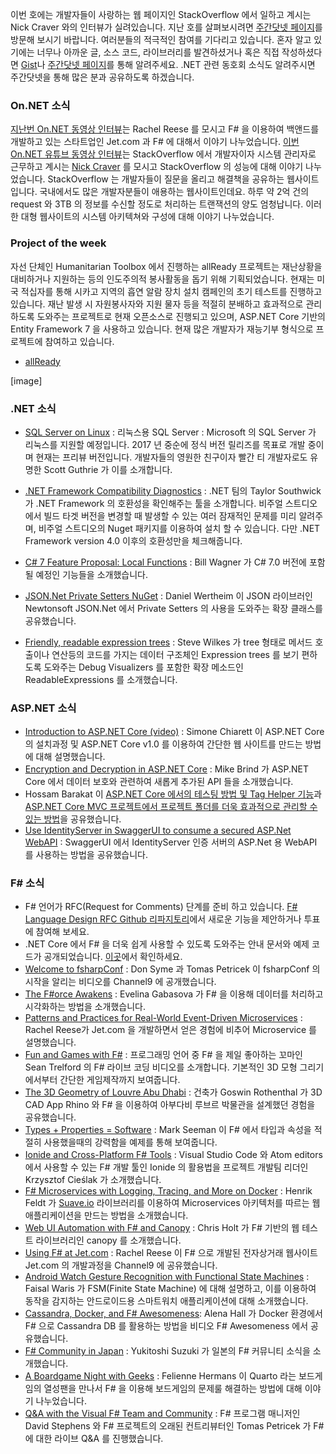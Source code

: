 이번 호에는 개발자들이 사랑하는 웹 페이지인 StackOverflow 에서 일하고 계시는 Nick Craver 와의 인터뷰가 실려있습니다. 지난 호를 살펴보시려면 [주간닷넷 페이지](https://www.facebook.com/jugan.net/)를 방문해 보시기 바랍니다. 여러분들의 적극적인 참여를 기다리고 있습니다. 혼자 알고 있기에는 너무나 아까운 글, 소스 코드, 라이브러리를 발견하셨거나 혹은 직접 작성하셨다면 [Gist](https://gist.github.com/options/e9fc443b8c882157fe4a)나 [주간닷넷 페이지](https://www.facebook.com/jugan.net/)를 통해 알려주세요. .NET 관련 동호회 소식도 알려주시면 주간닷넷을 통해 많은 분과 공유하도록 하겠습니다.

### On.NET 소식
[지난번 On.NET 동영상 인터뷰](https://www.youtube.com/watch?v=4DJWQP2Uxps)는 Rachel Reese 를 모시고 F# 을 이용하여 백앤드를 개발하고 있는 스타트업인 Jet.com 과 F# 에 대해서 이야기 나누었습니다. [이번 On.NET 유튜브 동영상 인터뷰](https://www.youtube.com/watch?v=DJn8-Psznsw)는 StackOverflow 에서 개발자이자 시스템 관리자로 근무하고 계시는 [Nick Craver](http://nickcraver.com/) 를 모시고 StackOverflow 의 성능에 대해 이야기 나누었습니다. StackOverflow 는 개발자들이 질문을 올리고 해결책을 공유하는 웹사이트입니다. 국내에서도 많은 개발자분들이 애용하는 웹사이트인데요. 하루 약 2억 건의 request 와 3TB 의 정보를 수신할 정도로 처리하는 트랜잭션의 양도 엄청납니다. 이러한 대형 웹사이트의 시스템 아키텍쳐와 구성에 대해 이야기 나누었습니다.

### Project of the week
자선 단체인 Humanitarian Toolbox 에서 진행하는 allReady 프로젝트는 재난상황을 대비하거나 지원하는 등의 인도주의적 봉사활동을 돕기 위해 기획되었습니다. 현재는 미국 적십자를 통해 시카고 지역의 흡연 알람 장치 설치 캠페인의 초기 테스트를 진행하고 있습니다. 재난 발생 시 자원봉사자와 지원 물자 등을 적절히 분배하고 효과적으로 관리하도록 도와주는 프로젝트로 현재 오픈소스로 진행되고 있으며, ASP.NET Core 기반의 Entity Framework 7 을 사용하고 있습니다. 현재 많은 개발자가 재능기부 형식으로 프로젝트에 참여하고 있습니다.

* [allReady](https://github.com/HTBox/allReady)

[image]

### .NET 소식
*  [SQL Server on Linux](https://blogs.microsoft.com/blog/2016/03/07/announcing-sql-server-on-linux/) : 리눅스용 SQL Server :  Microsoft 의 SQL Server 가 리눅스를 지원할 예정입니다. 2017 년 중순에 정식 버전 릴리즈를 목표로 개발 중이며 현재는 프리뷰 버전입니다. 개발자들의 영원한 친구이자 빨간 티 개발자로도 유명한 Scott Guthrie 가 이를 소개합니다.

* [.NET Framework Compatibility Diagnostics](https://blogs.msdn.microsoft.com/dotnet/2016/03/03/net-framework-compatibility-diagnostics/) : .NET 팀의 Taylor Southwick 가 .NET Framework 의 호환성을 확인해주는 툴을 소개합니다. 비주얼 스트디오에서 빌드 타겟 버전을 변경할 때 발생할 수 있는 여러 잠재적인 문제를 미리 알려주며, 비주얼 스트디오의 Nuget 패키지를 이용하여 설치 할 수 있습니다. 다만 .NET Framework version 4.0 이후의 호환성만을 체크해줍니다. 

* [C# 7 Feature Proposal: Local Functions](http://thebillwagner.com/Blog/Item/2016-03-02-C7FeatureProposalLocalFunctions) : Bill Wagner 가 C# 7.0 버전에 포함될 예정인 기능들을 소개했습니다. 

* [JSON.Net Private Setters NuGet](http://danielwertheim.se/json-net-private-setters-nuget/) : Daniel Wertheim 이 JSON 라이브러인 Newtonsoft JSON.Net 에서 Private Setters 의 사용을 도와주는 확장 클래스를 공유했습니다.

* [Friendly, readable expression trees](http://geekswithblogs.net/mrsteve/archive/2016/02/29/friendly-readable-expression-trees-debug-visualizer.aspx) : Steve Wilkes 가 tree 형태로 메서드 호출이나 연산등의 코드를 가지는 데이터 구조체인 Expression trees 를 보기 편하도록 도와주는 Debug Visualizers 를 포함한 확장 메소드인 ReadableExpressions 를 소개했습니다. 

### ASP.NET 소식
* [Introduction to ASP.NET Core (video)](http://codeclimber.net.nz/archive/2016/03/04/Introduction-to-ASP-NET-Core-1-0-video.aspx) : Simone Chiarett 이 ASP.NET Core 의 설치과정 및 ASP.NET Core v1.0 를 이용하여 간단한 웹 사이트를 만드는 방법에 대해 설명했습니다. 
* [Encryption and Decryption in ASP.NET Core](http://www.mikesdotnetting.com/article/295/encryption-and-decryption-in-asp-net-core) : Mike Brind 가 ASP.NET Core 에서 데이터 보호와 관련하여 새롭게 추가된 API 들을 소개했습니다.
* Hossam Barakat 이 [ASP.NET Core 에서의 테스팅 방법 및 Tag Helper 기능](http://hossambarakat.net/2016/02/29/unit-testing-asp-net-core-tag-helper/)과 [ASP.NET Core MVC 프로젝트에서 프로젝트 폴더를 더욱 효과적으로 관리할 수 있는 방법](http://hossambarakat.net/2016/02/16/asp-net-core-mvc-feature-folders/)을 공유했습니다.
* [Use IdentityServer in SwaggerUI to consume a secured ASP.Net WebAPI](http://danielwertheim.se/use-identityserver-in-swaggerui-to-consume-a-secured-asp-net-webapi/) : SwaggerUI 에서 IdentityServer 인증 서버의 ASP.Net 용 WebAPI 를 사용하는 방법을 공유했습니다.

### F# 소식

* F# 언어가 RFC(Request for Comments) 단계를 준비 하고 있습니다. [F# Language Design RFC Github 리파지토리](https://github.com/fsharp/FSharpLangDesign)에서 새로운 기능을 제안하거나 투표에 참여해 보세요.
* .NET Core 에서 F# 을 더욱 쉽게 사용할 수 있도록 도와주는 안내 문서와 예제 코드가 공개되었습니다. [이곳](https://github.com/enricosada/fsharp-dotnet-cli-samples/wiki/Getting-Started)에서 확인하세요.
* [Welcome to fsharpConf](https://channel9.msdn.com/Events/FSharp-Events/fsharpConf-2016/Welcome-to-fsharpConf) : Don Syme 과 Tomas Petricek 이 fsharpConf 의 시작을 알리는 비디오를 Channel9 에 공개했습니다.
* [The F#orce Awakens](https://channel9.msdn.com/Events/FSharp-Events/fsharpConf-2016/The-Force-Awakens) : Evelina Gabasova 가 F# 을 이용해 데이터를 처리하고 시각화하는 방법을 소개했습니다. 
* [Patterns and Practices for Real-World Event-Driven Microservices](https://channel9.msdn.com/Events/FSharp-Events/fsharpConf-2016/Real-World-Microservices) : Rachel Reese가 Jet.com 을 개발하면서 얻은 경험에 비추어 Microservice 를 설명했습니다.
* [Fun and Games with F#](https://channel9.msdn.com/Events/FSharp-Events/fsharpConf-2016/DEMO-Fun-and-Games-with-F) : 프로그래밍 언어 중 F# 을 제일 좋아하는 꼬마인 Sean Trelford 의 F# 라이브 코딩 비디오를 소개합니다. 기본적인 3D 모형 그리기에서부터 간단한 게임제작까지 보여줍니다.  
* [The 3D Geometry of Louvre Abu Dhabi](https://channel9.msdn.com/Events/FSharp-Events/fsharpConf-2016/The-3D-Geometry-of-Louvre-Abu-Dhabi) : 건축가 Goswin Rothenthal 가 3D CAD App Rhino 와 F# 을 이용하여 아부다비 루브르 박물관을 설계했던 경험을 공유했습니다.
* [Types + Properties = Software](https://channel9.msdn.com/Events/FSharp-Events/fsharpConf-2016/Types-Properties-Software) : Mark Seeman 이 F# 에서 타입과 속성을 적절히 사용했을때의 강력함을 예제를 통해 보여줍니다. 
* [Ionide and Cross-Platform F# Tools](https://channel9.msdn.com/Events/FSharp-Events/fsharpConf-2016/DEMO-Ionide--Cross-platform-F-Tools) : Visual Studio Code 와 Atom editors 에서 사용할 수 있는 F# 개발 툴인 Ionide 의 활용법을 프로젝트 개발팀 리더인 Krzysztof Cieślak 가 소개했습니다.
* [F# Microservices with Logging, Tracing, and More on Docker](https://channel9.msdn.com/Events/FSharp-Events/fsharpConf-2016/F-Microservices-with-Logging-Tracing-and-More-on-Docker) : Henrik Feldt 가 [Suave.io](http://suave.io/) 라이브러리를 이용하여 Microservices 아키텍처를 따르는 웹 애플리케이션을 만드는 방법을 소개했습니다. 
* [Web UI Automation with F# and Canopy](https://channel9.msdn.com/Events/FSharp-Events/fsharpConf-2016/Web-UI-Automation-with-F-and-canopy) : Chris Holt 가 F# 기반의 웹 테스트 라이브러리인 canopy 를 소개했습니다.
* [Using F# at Jet.com](https://channel9.msdn.com/Events/FSharp-Events/fsharpConf-2016/INTERVIEW-Using-F-at-Jetcom) : Rachel Reese 이 F# 으로 개발된 전자상거래 웹사이트 Jet.com 의 개발과정을 Channel9 에 공유했습니다.
* [Android Watch Gesture Recognition with Functional State Machines](https://channel9.msdn.com/Events/FSharp-Events/fsharpConf-2016/Android-Watch-Gesture-Recognition-with-Functional-State-Machines) : Faisal Waris 가 FSM(Finite State Machine) 에 대해 설명하고, 이를 이용하여 동작을 감지하는 안드로이드용 스마트워치 애플리케이션에 대해 소개했습니다.  
* [Cassandra, Docker, and F# Awesomeness](https://channel9.msdn.com/Events/FSharp-Events/fsharpConf-2016/Cassandra-Docker-and-F-Awesomeness): Alena Hall 가 Docker 환경에서 F# 으로 Cassandra DB 를 활용하는 방법을 비디오 F# Awesomeness 에서 공유했습니다.
* [F# Community in Japan](https://channel9.msdn.com/Events/FSharp-Events/fsharpConf-2016/INTERVIEW-F-Community-in-Japan) : Yukitoshi Suzuki 가 일본의 F# 커뮤니티 소식을 소개했습니다.
* [A Boardgame Night with Geeks](https://channel9.msdn.com/Events/FSharp-Events/fsharpConf-2016/A-Boardgame-Night-with-Geeks) : Felienne Hermans 이  Quarto 라는 보드게임의 열성팬을 만나서 F# 을 이용해 보드게임의 문제룰 해결하는 방법에 대해 이야기 나누었습니다. 
* [Q&A with the Visual F# Team and Community](https://channel9.msdn.com/Events/FSharp-Events/fsharpConf-2016/QA-with-the-F-Team-and-Community) : F# 프로그램 매니저인 David Stephens 와 F# 프로젝트의 오래된 컨트리뷰터인 Tomas Petricek 가 F# 에 대한 라이브 Q&A 를 진행했습니다.
